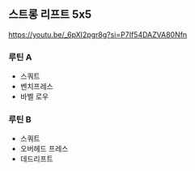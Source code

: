 ## 스트롱 리프트 5x5
https://youtu.be/_6pXI2pgr8g?si=P7If54DAZVA80Nfn

### 루틴 A
- 스쿼트
- 벤치프레스
- 바벨 로우
### 루틴 B
- 스쿼트
- 오버헤드 프레스
- 데드리프트